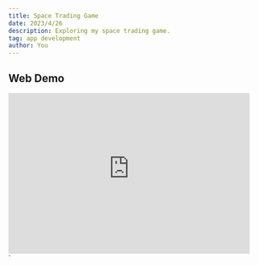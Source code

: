 ```yaml
---
title: Space Trading Game
date: 2023/4/26
description: Exploring my space trading game.
tag: app development
author: You
---
```


## Web Demo
<div>
  <iframe src="https://game-dev-portfolio-pi.vercel.app/apps/space/index.html" style="border:0px #000000 none;" name="Game name" scrolling="no" frameborder="1" marginheight="px" marginwidth="320px" height="320px" width="480px"></iframe>
</div>`